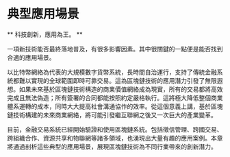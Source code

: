 # 典型應用場景

** 科技創新，應用為王。 **

一項新技術能否最終落地普及，有很多影響因素。其中很關鍵的一點便是能否找到合適的應用場景。

以比特幣網絡為代表的大規模數字貨幣系統，長時間自治運行，支持了傳統金融系統都難以實現的全球範圍即時可靠交易。這為區塊鏈技術的應用潛力引發了無限遐想。如果未來基於區塊鏈技術構造的商業價值網絡成為現實，所有的交易都將高效完成且無法偽造；所有簽署的合同都能按照約定嚴格執行。這將極大降低整個商業體系運轉的成本，同時大大提高社會溝通協作的效率。從這個意義上講，基於區塊鏈技術構建的未來商業網絡，將可能引發繼互聯網之後又一次巨大的產業變革。

目前，金融交易系統已經開始驗證和使用區塊鏈系統。包括徵信管理、跨國交易、跨組織合作、資源共享和物聯網等諸多領域，也湧現出大量有趣的應用案例。本章將通過剖析這些典型的應用場景，展現區塊鏈技術為不同行業帶來的創新潛力。
